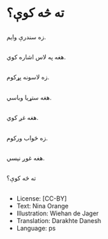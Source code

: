 # ته څه کوې؟

##
زه سندرې وایم.

##
هغه په لاس اشاره کوي.

##
زه لاسونه پړکوم.

##
هغه ستړیا وباسي.

##
هغه غږ کوي.

##
زه ځواب ورکوم.

##
هغه غوږ نیسي.

##
ته څه کوې؟

##
* License: [CC-BY]
* Text: Nina Orange
* Illustration: Wiehan de Jager
* Translation: Darakhte Danesh
* Language: ps
